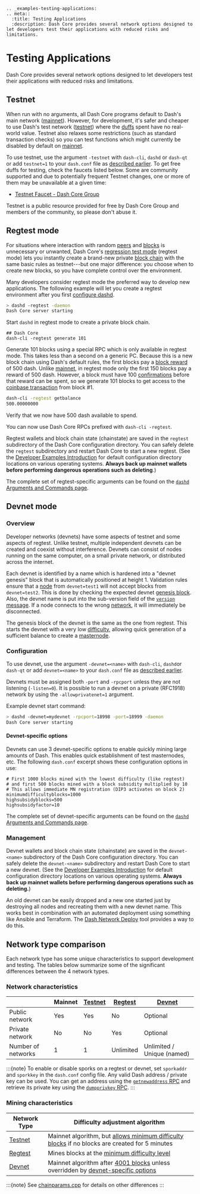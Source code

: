 ```{eval-rst}
.. _examples-testing-applications:
.. meta::
  :title: Testing Applications
  :description: Dash Core provides several network options designed to let developers test their applications with reduced risks and limitations.
```

# Testing Applications

Dash Core provides several network options designed to let developers test their applications with reduced risks and limitations.

## Testnet

When run with no arguments, all Dash Core programs default to Dash's main network ([mainnet](../resources/glossary.md#mainnet)). However, for development, it's safer and cheaper to use Dash's test network ([testnet](../resources/glossary.md#testnet)) where the [duffs](../resources/glossary.md#duffs) spent have no real-world value. Testnet also relaxes some restrictions (such as standard transaction checks) so you can test functions which might currently be disabled by default on [mainnet](../resources/glossary.md#mainnet).

To use testnet, use the argument `-testnet` with `dash-cli`, `dashd` or `dash-qt` or add `testnet=1` to your `dash.conf` file as [described earlier](../examples/configuration-file.md).  To get free duffs for testing, check the faucets listed below. Some are community supported and due to potentially frequent Testnet changes, one or more of them may be unavailable at a given time:

* [Testnet Faucet - Dash Core Group](https://testnet-faucet.dash.org/)

Testnet is a public resource provided for free by Dash Core Group and members of the community, so please don't abuse it.

## Regtest mode

For situations where interaction with random [peers](../resources/glossary.md#peer) and [blocks](../resources/glossary.md#block) is unnecessary or unwanted, Dash Core's [regression test mode](../resources/glossary.md#regression-test-mode) (regtest mode) lets you instantly create a brand-new private [block chain](../resources/glossary.md#block-chain) with the same basic rules as testnet---but one major difference: you choose when to create new blocks, so you have complete control over the environment.

Many developers consider regtest mode the preferred way to develop new applications. The following example will let you create a regtest environment after you first [configure dashd](../examples/configuration-file.md).

``` bash
> dashd -regtest -daemon
Dash Core server starting
```

Start `dashd` in regtest mode to create a private block chain.

``` text
## Dash Core
dash-cli -regtest generate 101
```

Generate 101 blocks using a special RPC which is only available in regtest mode. This takes less than a second on a generic PC. Because this is a new block chain using Dash's default rules, the first blocks pay a [block reward](../resources/glossary.md#block-reward) of 500 dash.  Unlike [mainnet](../resources/glossary.md#mainnet), in regtest mode only the first 150 blocks pay a reward of 500 dash. However, a block must have 100 [confirmations](../resources/glossary.md#confirmations) before that reward can be spent, so we generate 101 blocks to get access to the [coinbase transaction](../resources/glossary.md#coinbase-transaction) from block #1.

``` bash
dash-cli -regtest getbalance
500.00000000
```

Verify that we now have 500 dash available to spend.

You can now use Dash Core RPCs prefixed with `dash-cli -regtest`.

Regtest wallets and block chain state (chainstate) are saved in the `regtest` subdirectory of the Dash Core configuration directory. You can safely delete the `regtest` subdirectory and restart Dash Core to start a new regtest. (See the [Developer Examples Introduction](../examples/introduction.md) for default configuration directory locations on various operating systems. **Always back up mainnet wallets before performing dangerous operations such as deleting**.)

The complete set of regtest-specific arguments can be found on the [`dashd` Arguments and  Commands page](../dashcore/wallet-arguments-and-commands-dashd.md#regtest-options).

## Devnet mode

### Overview

Developer networks (devnets) have some aspects of testnet and some aspects of regtest. Unlike testnet, multiple independent devnets can be created and coexist without interference. Devnets can consist of nodes running on the same computer, on a small private network, or distributed across the internet.

Each devnet is identified by a name which is hardened into a "devnet genesis" block that is automatically positioned at height 1. Validation rules ensure that a [node](../resources/glossary.md#node) from `devnet=test1` will not accept blocks from `devnet=test2`. This is done by checking the expected devnet [genesis block](../resources/glossary.md#genesis-block). Also, the devnet name is put into the sub-version field of the [`version` message](../reference/p2p-network-control-messages.md#version). If a node connects to the wrong [network](../resources/glossary.md#network), it will immediately be disconnected.

The genesis block of the devnet is the same as the one from regtest. This starts the devnet with a very low [difficulty](../resources/glossary.md#difficulty), allowing quick generation of a sufficient balance to create a [masternode](../resources/glossary.md#masternode).

### Configuration

To use devnet, use the argument `-devnet=<name>` with `dash-cli`, `dashd`or `dash-qt` or add `devnet=<name>` to your `dash.conf` file as [described earlier](../examples/configuration-file.md).

Devnets must be assigned both `-port` and `-rpcport` unless they are not listening (`-listen=0`). It is possible to run a devnet on a private (RFC1918) network by using the `-allowprivatenet=1` argument.

Example devnet start command:

``` bash
> dashd -devnet=mydevnet -rpcport=18998 -port=18999 -daemon
Dash Core server starting
```

#### Devnet-specific options

Devnets can use 3 devnet-specific options to enable quickly mining large amounts of Dash. This enables quick establishment of test masternodes, etc. The following `dash.conf` excerpt shows these configuration options in use:

```
# First 1000 blocks mined with the lowest difficulty (like regtest)
# and first 500 blocks mined with a block subsidity multiplied by 10
# This allows immediate MN registration (DIP3 activates on block 2)
minimumdifficultyblocks=1000
highsubsidyblocks=500
highsubsidyfactor=10
```

The complete set of devnet-specific arguments can be found on the [`dashd` Arguments and  Commands page](../dashcore/wallet-arguments-and-commands-dashd.md#devnet-options).

### Management

Devnet wallets and block chain state (chainstate) are saved in the `devnet-<name>` subdirectory of the Dash Core configuration directory. You can safely delete the `devnet-<name>` subdirectory and restart Dash Core to start a new devnet. (See the [Developer Examples Introduction](../examples/introduction.md) for default configuration directory locations on various operating systems. **Always back up mainnet wallets before performing dangerous operations such as deleting.**)

An old devnet can be easily dropped and a new one started just by destroying all nodes and recreating them with a new devnet name. This works best in combination with an automated deployment using something like Ansible and Terraform. The [Dash Network Deploy](https://github.com/dashevo/dash-network-deploy) tool provides a way to do this.

## Network type comparison

Each network type has some unique characteristics to support development and testing. The tables below summarize some of the significant differences between the 4 network types.

### Network characteristics

|  | Mainnet | [Testnet](#testnet) | [Regtest](#regtest-mode) | [Devnet](#devnet-mode) |
|-|-|-|-|-|
| Public network | Yes | Yes | No | Optional |
| Private network | No | No | Yes | Optional |
| Number of networks | 1 | 1 | Unlimited | Unlimited / Unique (named) |

:::{note}
To enable or disable sporks on a regtest or devnet, set `sporkaddr` and `sporkkey` in the `dash.conf` config file. Any valid Dash address / private key can be used. You can get an address using the [`getnewaddress` RPC](../api/remote-procedure-calls-wallet.md#getnewaddress) and retrieve its private key using the [`dumpprivkey` RPC](../api/remote-procedure-calls-wallet.md#dumpprivkey).
:::

### Mining characteristics

| Network Type | Difficulty adjustment algorithm |
|-|-|
| [Testnet](#testnet) | Mainnet algorithm, but [allows minimum difficulty blocks](https://github.com/dashpay/dash/blob/v0.17.0.3/src/pow.cpp#L142-L146) if no blocks are created for 5 minutes |
| [Regtest](#regtest-mode) | Mines blocks at the [minimum difficulty level](https://github.com/dashpay/dash/blob/v0.17.0.3/src/chainparams.cpp#L925) |
| [Devnet](#devnet-mode) | Mainnet algorithm after [4001 blocks](https://github.com/dashpay/dash/blob/v0.17.0.3/src/chainparams.cpp#L749) unless overridden by [devnet-specific options](#devnet-specific-options) |

:::{note}
See [chainparams.cpp](https://github.com/dashpay/dash/blob/master/src/chainparams.cpp) for details on other differences
:::
